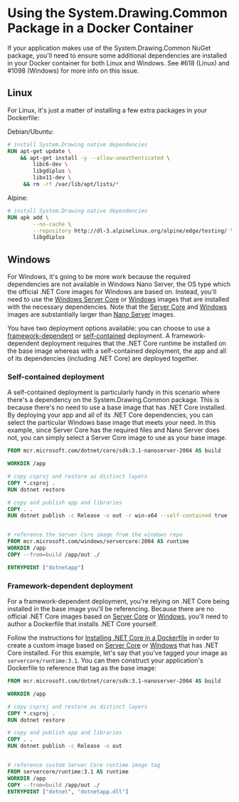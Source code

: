 # Using the System.Drawing.Common Package in a Docker Container

If your application makes use of the System.Drawing.Common NuGet package, you'll need to ensure some additional dependencies are installed in your Docker container for both Linux and Windows. See #618 (Linux) and #1098 (Windows) for more info on this issue.

## Linux

For Linux, it's just a matter of installing a few extra packages in your Dockerfile:

Debian/Ubuntu:

```Dockerfile
# install System.Drawing native dependencies
RUN apt-get update \
    && apt-get install -y --allow-unauthenticated \
        libc6-dev \
        libgdiplus \
        libx11-dev \
     && rm -rf /var/lib/apt/lists/*
```

Alpine:

```Dockerfile
# install System.Drawing native dependencies
RUN apk add \
        --no-cache \
        --repository http://dl-3.alpinelinux.org/alpine/edge/testing/ \
        libgdiplus
```

## Windows

For Windows, it's going to be more work because the required dependencies are not available in Windows Nano Server, the OS type which the official .NET Core images for Windows are based on. Instead, you'll need to use the [Windows Server Core](https://hub.docker.com/_/microsoft-windows-servercore) or [Windows](https://hub.docker.com/_/microsoft-windows) images that are installed with the necessary dependencies. Note that the [Server Core](https://hub.docker.com/_/microsoft-windows-servercore) and [Windows](https://hub.docker.com/_/microsoft-windows) images are substantially larger than [Nano Server](https://hub.docker.com/_/microsoft-windows-nanoserver) images.

You have two deployment options available: you can choose to use a [framework-dependent](https://docs.microsoft.com/dotnet/core/deploying/#framework-dependent-deployments-fdd) or [self-contained](https://docs.microsoft.com/dotnet/core/deploying/#self-contained-deployments-scd) deployment. A framework-dependent deployment requires that the .NET Core runtime be installed on the base image whereas with a self-contained deployment, the app and all of its dependencies (including .NET Core) are deployed together.

### Self-contained deployment

A self-contained deployment is particularly handy in this scenario where there's a dependency on the System.Drawing.Common package. This is because there's no need to use a base image that has .NET Core installed. By deploying your app and all of its .NET Core dependencies, you can select the particular Windows base image that meets your need. In this example, since Server Core has the required files and Nano Server does not, you can simply select a Server Core image to use as your base image.

```Dockerfile
FROM mcr.microsoft.com/dotnet/core/sdk:3.1-nanoserver-2004 AS build

WORKDIR /app

# copy csproj and restore as distinct layers
COPY *.csproj .
RUN dotnet restore

# copy and publish app and libraries
COPY . .
RUN dotnet publish -c Release -o out -r win-x64 --self-contained true


# reference the Server Core image from the windows repo
FROM mcr.microsoft.com/windows/servercore:2004 AS runtime
WORKDIR /app
COPY --from=build /app/out ./

ENTRYPOINT ["dotnetapp"]
```

### Framework-dependent deployment

For a framework-dependent deployment, you're relying on .NET Core being installed in the base image you'll be referencing. Because there are no official .NET Core images based on [Server Core](https://hub.docker.com/_/microsoft-windows-servercore) or [Windows](https://hub.docker.com/_/microsoft-windows), you'll need to author a Dockerfile that installs .NET Core yourself.

Follow the instructions for [Installing .NET Core in a Dockerfile](installing-dotnet.md) in order to create a custom image based on [Server Core](https://hub.docker.com/_/microsoft-windows-servercore) or [Windows](https://hub.docker.com/_/microsoft-windows) that has .NET Core installed. For this example, let's say that you've tagged your image as `servercore/runtime:3.1`. You can then construct your application's Dockerfile to reference that tag as the base image:

```Dockerfile
FROM mcr.microsoft.com/dotnet/core/sdk:3.1-nanoserver-2004 AS build

WORKDIR /app

# copy csproj and restore as distinct layers
COPY *.csproj .
RUN dotnet restore

# copy and publish app and libraries
COPY . .
RUN dotnet publish -c Release -o out


# reference custom Server Core runtime image tag
FROM servercore/runtime:3.1 AS runtime
WORKDIR /app
COPY --from=build /app/out ./
ENTRYPOINT ["dotnet", "dotnetapp.dll"]
```
